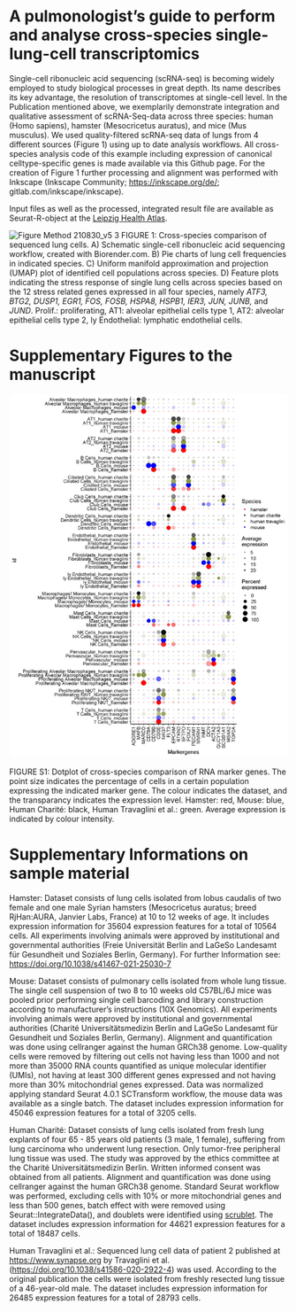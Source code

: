 
# A pulmonologist’s guide to perform and analyse cross-species single-lung-cell transcriptomics 

Single-cell ribonucleic acid sequencing (scRNA-seq) is becoming widely employed to study biological processes in great depth. Its name describes its key advantage, the resolution of transcriptomes at single-cell level.
In the Publication mentioned above, we exemplarily demonstrate integration and qualitative assessment of scRNA-Seq-data across three species: human (Homo sapiens), hamster (Mesocricetus auratus), and mice (Mus musculus). We used quality-filtered scRNA-seq data of lungs from 4 different sources (Figure 1) using up to date analysis workflows.
All cross-species analysis code of this example including expression of canonical celltype-specific genes is made available via this Github page. For the creation of Figure 1 further processing and alignment was performed with Inkscape (Inkscape Community; https://inkscape.org/de/; gitlab.com/inkscape/inkscape). 

Input files as well as the processed, integrated result file are available as Seurat-R-object at the [Leipzig Health Atlas](https://www.health-atlas.de/studies/54). 



![Figure Method 210830_v5 3](https://user-images.githubusercontent.com/73164857/132707879-fd342a69-1ba5-4e44-bc23-9d0d9f737a22.PNG)
FIGURE 1: 
Cross-species comparison of sequenced lung cells. A) Schematic single-cell ribonucleic acid sequencing workflow, created with Biorender.com. B) Pie charts of lung cell frequencies in indicated species. C) Uniform manifold approximation and projection (UMAP) plot of identified cell populations across species. D) Feature plots indicating the stress response of single lung cells across species based on the 12 stress related genes expressed in all four species, namely _ATF3, BTG2, DUSP1, EGR1, FOS, FOSB, HSPA8, HSPB1, IER3, JUN, JUNB,_ and _JUND_. Prolif.: proliferating, AT1: alveolar epithelial cells type 1, AT2: alveolar epithelial cells type 2, ly Endothelial: lymphatic endothelial cells.



# Supplementary Figures to the manuscript 

![Dotplot_Marker_All in One](https://github.com/GenStatLeipzig/pulmonologists_interspecies_scRNA/blob/main/results/s5_1_canonical_markers.jpeg)


FIGURE S1: 
Dotplot of cross-species comparison of RNA marker genes. The point size indicates the percentage of cells in a certain population expressing the indicated marker gene. The colour indicates the dataset, and the transparancy indicates the expression level. Hamster: red, Mouse: blue, Human Charité: black, Human Travaglini et al.: green. Average expression is indicated by colour intensity. 

# Supplementary Informations on sample material

Hamster: Dataset consists of lung cells isolated from lobus caudalis of two female and one male Syrian hamsters (Mesocricetus auratus; breed RjHan:AURA, Janvier Labs, France) at 10 to 12 weeks of age. It includes expression information for 35604 expression features for a total of 10564 cells. All experiments involving animals were approved by institutional and governmental authorities (Freie Universität Berlin and LaGeSo Landesamt für Gesundheit und Soziales Berlin, Germany). For further Information see: https://doi.org/10.1038/s41467-021-25030-7

Mouse: Dataset consists of pulmonary cells isolated from whole lung tissue. The single cell suspension of two 8 to 10 weeks old C57BL/6J mice was pooled prior performing single cell barcoding and library construction according to manufacturer’s instructions (10X Genomics). All experiments involving animals were approved by institutional and governmental authorities (Charité Universitätsmedizin Berlin and LaGeSo Landesamt für Gesundheit und Soziales Berlin, Germany). Alignment and quantification was done using cellranger against the human GRCh38 genome. Low-quality cells were removed by filtering out cells not having less than 1000 and not more than 35000 RNA counts quantified as unique molecular identifier (UMIs), not having at least 300 different genes expressed and not having more than 30% mitochondrial genes expressed. Data was normalized applying standard Seurat 4.0.1 SCTransform workflow, the mouse data was available as a single batch. The dataset includes expression information for 45046 expression features for a total of 3205 cells.

Human Charité: Dataset consists of lung cells isolated from fresh lung explants of four 65 - 85 years old patients (3 male, 1 female), suffering from lung carcinoma who underwent lung resection. Only tumor-free peripheral lung tissue was used. The study was approved by the ethics committee at the Charité Universitätsmedizin Berlin. Written informed consent was obtained from all patients. Alignment and quantification was done using cellranger against the human GRCh38 genome. Standard Seurat workflow was performed, excluding cells with 10% or more mitochondrial genes and less than 500 genes, batch effect with were removed using Seurat::IntegrateData(), and doublets were identified using [scrublet](https://github.com/swolock/scrublet). The dataset includes expression information for 44621 expression features for a total of 18487 cells.

Human Travaglini et al.: Sequenced lung cell data of patient 2 published at https://www.synapse.org by Travaglini et al. (https://doi.org/10.1038/s41586-020-2922-4) was used. According to the original publication the cells were isolated from freshly resected lung tissue of a 46-year-old male. The dataset includes expression information for 26485 expression features for a total of 28793 cells.
